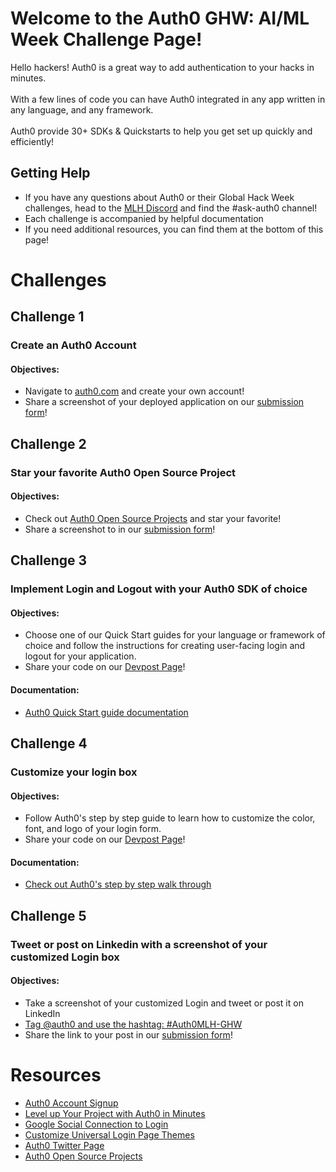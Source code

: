 # Welcome to the Auth0 GHW: AI/ML Week Challenge Page!

Hello hackers! Auth0 is a great way to add authentication to your hacks in minutes. <br><br>
With a few lines of code you can have Auth0 integrated in any app written in any language, and any framework.  <br><br> 
Auth0 provide 30+ SDKs & Quickstarts to help you get set up quickly and efficiently!

## Getting Help 

* If you have any questions about Auth0 or their Global Hack Week challenges, head to the [MLH Discord](https://discord.mlh.io/) and find the #ask-auth0 channel!
* Each challenge is accompanied by helpful documentation
* If you need additional resources, you can find them at the bottom of this page! 


# Challenges

## Challenge 1
### Create an Auth0 Account
#### Objectives: 
* Navigate to [auth0.com](https://mlh.link/ghwaiml225-auth0-signup) and create your own account! 
* Share a screenshot of your deployed application on our [submission form](https://mlh.link/ghwform)!

## Challenge 2 
### Star your favorite Auth0 Open Source Project
#### Objectives: 
* Check out [Auth0 Open Source Projects](https://mlh.link/ghwaiml225-auth0-opensource) and star your favorite! 
* Share a screenshot to in our [submission form](https://mlh.link/ghwform)!

## Challenge 3 
### Implement Login and Logout with your Auth0 SDK of choice
#### Objectives: 
* Choose one of our Quick Start guides for your language or framework of choice and follow the instructions for creating user-facing login and logout for your application.
* Share your code on our [Devpost Page](https://mlh.link/ghwdevpost)! 

#### Documentation: 
* [Auth0 Quick Start guide documentation](https://mlh.link/ghwaiml225-auth0-getstarted)

## Challenge 4 
### Customize your login box
#### Objectives: 
* Follow Auth0's step by step guide to learn how to customize the color, font, and logo of your login form.
* Share your code on our [Devpost Page](https://mlh.link/ghwdevpost)! 

#### Documentation:
* [Check out Auth0's step by step walk through](https://mlh.link/ghwaiml225-auth0-universal)

## Challenge 5
### Tweet or post on Linkedin with a screenshot of your customized Login box
#### Objectives: 
* Take a screenshot of your customized Login and tweet or post it on LinkedIn
* [Tag @auth0 and use the hashtag: #Auth0MLH-GHW](https://mlh.link/ghwaiml225-auth0-twitter)
* Share the link to your post in our [submission form](https://mlh.link/ghwform)!

# Resources
* [Auth0 Account Signup](https://mlh.link/ghwaiml225-auth0-signup)
* [Level up Your Project with Auth0 in Minutes](https://mlh.link/ghwaiml225-auth0-getstarted)
* [Google Social Connection to Login](https://mlh.link/ghwaiml225-auth0-googleconnect)
* [Customize Universal Login Page Themes](https://mlh.link/ghwaiml225-auth0-universal)
* [Auth0 Twitter Page](https://mlh.link/ghwaiml225-auth0-twitter)
* [Auth0 Open Source Projects](https://mlh.link/ghwaiml225-auth0-opensource)
